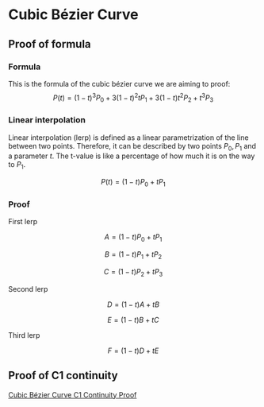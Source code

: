 # Cubic Bézier Curve

## Proof of formula

### Formula
This is the formula of the cubic bézier curve we are aiming to proof:
$$P(t) = (1-t)^3P_0+3(1-t)^2tP_1+3(1-t)t^2P_2+t^3P_3$$

### Linear interpolation
Linear interpolation (lerp) is defined as a linear parametrization of the line between two points.
Therefore, it can be described by two points $P_0, P_1$ and a parameter $t$.
The t-value is like a percentage of how much it is on the way to $P_1$.

$$ P(t) = (1-t)P_0 + tP_1$$

### Proof

First lerp

$$A=(1-t)P_0+tP_1$$

$$B=(1-t)P_1+tP_2$$

$$C=(1-t)P_2+tP_3$$


Second lerp

$$D=(1-t)A+tB$$

$$E=(1-t)B+tC$$



Third lerp

$$F=(1-t)D+tE$$


## Proof of C1 continuity
[Cubic Bézier Curve C1 Continuity Proof](https://docs.google.com/document/d/1yOPxu6LAcAWaRyBlGrb4e02S1lrvkTArEI2bsm8eq4w/edit?usp=sharing)
